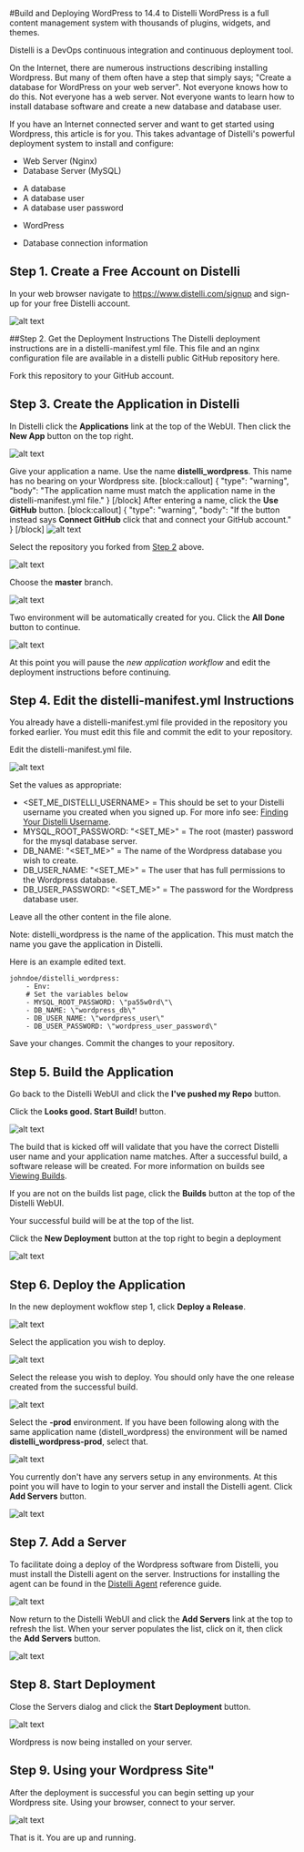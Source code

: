 #Build and Deploying WordPress to 14.4 to Distelli
WordPress is a full content management system with thousands of plugins, widgets, and themes.

Distelli is a DevOps continuous integration and continuous deployment tool.

On the Internet, there are numerous instructions describing installing Wordpress. But many of them often have a step that simply says; "Create a database for WordPress on your web server". Not everyone knows how to do this. Not everyone has a web server. Not everyone wants to learn how to install database software and create a new database and database user.

If you have an Internet connected server and want to get started using Wordpress, this article is for you. This takes advantage of Distelli's powerful deployment system to install and configure:
* Web Server (Nginx)
* Database Server (MySQL)
 - A database
 - A database user
 - A database user password
* WordPress
 - Database connection information
## Step 1. Create a Free Account on Distelli
In your web browser navigate to <a href="https://www.distelli.com/signup" target="_blank">https://www.distelli.com/signup</a> and sign-up for your free Distelli account.

![alt text](https://www.filepicker.io/api/file/G44t2S9LRUirfTpuiTtA)

##Step 2. Get the Deployment Instructions
The Distelli deployment instructions are in a distelli-manifest.yml file.  This file and an nginx configuration file are available in a distelli public GitHub repository here.

Fork this repository to your GitHub account.

## Step 3. Create the Application in Distelli
In Distelli click the **Applications** link at the top of the WebUI. Then click the **New App** button on the top right.

![alt text](https://www.filepicker.io/api/file/o2KKinKSNyP4xLyZi9AG)

Give your application a name. Use the name **distelli_wordpress**. This name has no bearing on your Wordpress site.
[block:callout]
{
  "type": "warning",
  "body": "The application name must match the application name in the distelli-manifest.yml file."
}
[/block]
After entering a name, click the **Use GitHub** button.
[block:callout]
{
  "type": "warning",
  "body": "If the button instead says **Connect GitHub** click that and connect your GitHub account."
}
[/block]
![alt text](https://www.filepicker.io/api/file/0ulLJit6TX63o3mJOAiM)

Select the repository you forked from [Step 2](#step-2-get-the-deployment-instructions) above.

![alt text](https://www.filepicker.io/api/file/oHaOt0BQQHi9azS99ilW)

Choose the **master** branch.

![alt text](https://www.filepicker.io/api/file/2h7kiV2TpK1CA7JfFGWq)

Two environment will be automatically created for you. Click the **All Done** button to continue.

![alt text](https://www.filepicker.io/api/file/XQjPWM7QbQbg13HC5aDQ)

At this point you will pause the *new application workflow* and edit the deployment instructions before continuing.

## Step 4. Edit the distelli-manifest.yml Instructions

You already have a distelli-manifest.yml file provided in the repository you forked earlier. You must edit this file and commit the edit to your repository.

Edit the distelli-manifest.yml file.

![alt text](https://www.filepicker.io/api/file/2Ow5jhi0RJWlZ4rCmm5O)

Set the values as appropriate:
* <SET_ME_DISTELLI_USERNAME> = This should be set to your Distelli username you created when you signed up. For more info see: [Finding Your Distelli Username](doc:finding-your-distelli-username).
* MYSQL_ROOT_PASSWORD: "<SET_ME>" = The root (master) password for the mysql database server.
* DB_NAME: "<SET_ME>" = The name of the Wordpress database you wish to create.
* DB_USER_NAME: "<SET_ME>" = The user that has full permissions to the Wordpress database.
* DB_USER_PASSWORD: "<SET_ME>" = The password for the Wordpress database user.

Leave all the other content in the file alone.

Note: distelli_wordpress is the name of the application. This must match the name you gave the application in Distelli.

Here is an example edited text.

```
johndoe/distelli_wordpress:
    - Env:
    # Set the variables below
    - MYSQL_ROOT_PASSWORD: \"pa55w0rd\"\
    - DB_NAME: \"wordpress_db\"
    - DB_USER_NAME: \"wordpress_user\"
    - DB_USER_PASSWORD: \"wordpress_user_password\"
```    
Save your changes.
Commit the changes to your repository.

## Step 5. Build the Application

Go back to the Distelli WebUI and click the **I've pushed my Repo** button.

Click the **Looks good. Start Build!** button.

![alt text](https://www.filepicker.io/api/file/3ulexcwqQ2KGbnaPvsqn)

The build that is kicked off will validate that you have the correct Distelli user name and your application name matches. After a successful build, a software release will be created. For more information on builds see [Viewing Builds](doc:viewing-builds).

If you are not on the builds list page, click the **Builds** button at the top of the Distelli WebUI.

Your successful build will be at the top of the list. 

Click the **New Deployment** button at the top right to begin a deployment

![alt text](https://www.filepicker.io/api/file/hwL33UtQSRWLMSJaH4pw)

## Step 6. Deploy the Application

In the new deployment wokflow step 1, click **Deploy a Release**.

![alt text](https://www.filepicker.io/api/file/g5raGGQMSD2I2LVUZRFT)

Select the application you wish to deploy. 

![alt text](https://www.filepicker.io/api/file/GKSkldiGTqSgDQpfM2BU)

Select the release you wish to deploy. You should only have the one release created from the successful build.

![alt text](https://www.filepicker.io/api/file/RTabu02eRxuM7Y1vmmJd)

Select the **-prod** environment. If you have been following along with the same application name (distell_wordpress) the environment will be named **distelli_wordpress-prod**, select that.

![alt text](https://www.filepicker.io/api/file/khDLPHKBQnmAXOi61JNJ)

You currently don't have any servers setup in any environments. At this point you will have to login to your server and install the Distelli agent. Click **Add Servers** button.

![alt text](https://www.filepicker.io/api/file/JH92CMu4QX6dnspPiAFH)

## Step 7. Add a Server

To facilitate doing a deploy of the Wordpress software from Distelli, you must install the Distelli agent on the server. Instructions for installing the agent can be found in the [Distelli Agent](doc:distelli-agent) reference guide. 

![alt text](https://www.filepicker.io/api/file/yNHQGVshQeHDzsCJ4fwj)

Now return to the Distelli WebUI and click the **Add Servers** link at the top to refresh the list. When your server populates the list, click on it, then click the **Add Servers** button.

![alt text](https://www.filepicker.io/api/file/wF5bT3UDRD2EVXZUThBs)

## Step 8. Start Deployment

Close the Servers dialog and click the **Start Deployment** button.

![alt text](https://www.filepicker.io/api/file/fvWJB0gnTWO5glK640eE)

Wordpress is now being installed on your server.

## Step 9. Using your Wordpress Site"

After the deployment is successful you can begin setting up your Wordpress site. Using your browser, connect to your server.

![alt text](https://www.filepicker.io/api/file/OyZRTWDSJOkhzfcNzu9w)

That is it. You are up and running.
